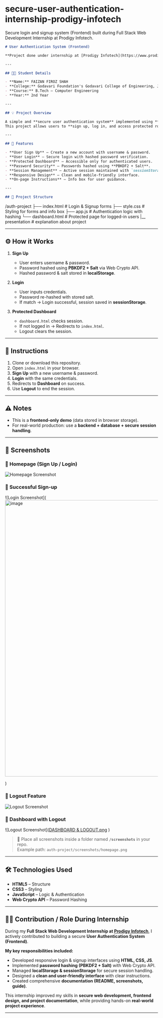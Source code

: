 # secure-user-authentication-internship-prodigy-infotech
Secure login and signup system (Frontend) built during Full Stack Web Development Internship at Prodigy Infotech.

```markdown
# User Authentication System (Frontend)

**Project done under internship at [Prodigy Infotech](https://www.prodigyinfotech.com/) as a Full Stack Web Developer.**

---

## 👨‍🎓 Student Details

- **Name:** FAIZAN FIROZ SHAH 
- **College:** Godavari Foundation's Godavari College of Engineering, Jalgaon  
- **Course:** B.Tech – Computer Engineering  
- **Year:** 2nd Year  

---

## 💡 Project Overview

A simple and **secure user authentication system** implemented using **HTML, CSS, and JavaScript**.  
This project allows users to **sign up, log in, and access protected routes** (Dashboard) using secure password hashing with **PBKDF2**.

---

## 🔑 Features

- **User Sign Up** – Create a new account with username & password.  
- **User Login** – Secure login with hashed password verification.  
- **Protected Dashboard** – Accessible only for authenticated users.  
- **Password Security** – Passwords hashed using **PBKDF2 + Salt**.  
- **Session Management** – Active session maintained with `sessionStorage`.  
- **Responsive Design** – Clean and mobile-friendly interface.  
- **On-page Instructions** – Info box for user guidance.  

---

## 📂 Project Structure

```

/auth-project
├── index.html       # Login & Signup forms
├── style.css        # Styling for forms and info box
├── app.js           # Authentication logic with hashing
└── dashboard.html   # Protected page for logged-in users
|__ presentation     # explanation about project

---

## ⚙️ How it Works

1. **Sign Up**  
   - User enters username & password.  
   - Password hashed using **PBKDF2 + Salt** via Web Crypto API.  
   - Hashed password & salt stored in **localStorage**.  

2. **Login**  
   - User inputs credentials.  
   - Password re-hashed with stored salt.  
   - If match → Login successful, session saved in **sessionStorage**.  

3. **Protected Dashboard**  
   - `dashboard.html` checks session.  
   - If not logged in → Redirects to `index.html`.  
   - Logout clears the session.  

---

## 📝 Instructions

1. Clone or download this repository.  
2. Open `index.html` in your browser.  
3. **Sign Up** with a new username & password.  
4. **Login** with the same credentials.  
5. Redirects to **Dashboard** on success.  
6. Use **Logout** to end the session.  

---

## ⚠️ Notes

- This is a **frontend-only demo** (data stored in browser storage).  
- For real-world production: use a **backend + database + secure session handling**.  

---

## 🎨 Screenshots

### 🔹 Homepage (Sign Up / Login)
![Homepage Screenshot](<img width="1851" height="895" alt="image" src="https://github.com/user-attachments/assets/7829c456-64c0-4193-bc5f-b1031dd160f7" />
)

### 🔹 Successful Sign-up
![Login Screenshot](<img width="1873" height="911" alt="image" src="https://github.com/user-attachments/assets/ddc41195-ce27-4f3b-8a10-7c48413f8aaf" />

)

### 🔹 Logout Feature
![Logout Screenshot](<img width="1856" height="900" alt="image" src="https://github.com/user-attachments/assets/f5764930-5b1d-4d08-88b0-fc3fcfd70228" />
)

### 🔹 Dashboard with Logout
![Logout Screenshot]([DASHBOARD & LOGOUT.png](https://github.com/Faizanakacoder/secure-user-authentication-internship-prodigy-infotech/blob/03088a6e84c13997ca3a97bebf61c4de70ca3807/DASHBOARD%20%26%20LOGOUT.png)
)

> 📌 Place all screenshots inside a folder named **`/screenshots`** in your repo.  
> Example path: `auth-project/screenshots/homepage.png`

---

## 🛠️ Technologies Used

- **HTML5** – Structure  
- **CSS3** – Styling  
- **JavaScript** – Logic & Authentication  
- **Web Crypto API** – Password Hashing  

---

## 👨‍💻 Contribution / Role During Internship  

During my **Full Stack Web Development Internship at [Prodigy Infotech](https://www.prodigyinfotech.com/)**, I actively contributed to building a secure **User Authentication System (Frontend)**.  

**My key responsibilities included:**  
- Developed responsive login & signup interfaces using **HTML, CSS, JS**.  
- Implemented **password hashing (PBKDF2 + Salt)** with Web Crypto API.  
- Managed **localStorage & sessionStorage** for secure session handling.  
- Designed a **clean and user-friendly interface** with clear instructions.  
- Created comprehensive **documentation (README, screenshots, guide)**.  

This internship improved my skills in **secure web development, frontend design, and project documentation**, while providing hands-on **real-world project experience**.  

---
